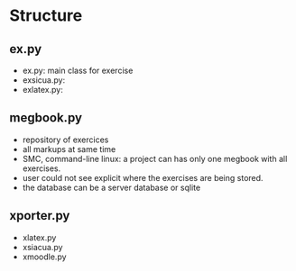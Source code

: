 

# Structure


## ex.py
    
- ex.py: main class for exercise
- exsicua.py:
- exlatex.py: 


## megbook.py

* repository of exercices
* all markups at same time
* SMC, command-line linux: a project can has only one megbook with all exercises.
* user could not see explicit where the exercises are being stored.
* the database can be a server database or sqlite



## xporter.py

* xlatex.py
* xsiacua.py
* xmoodle.py

